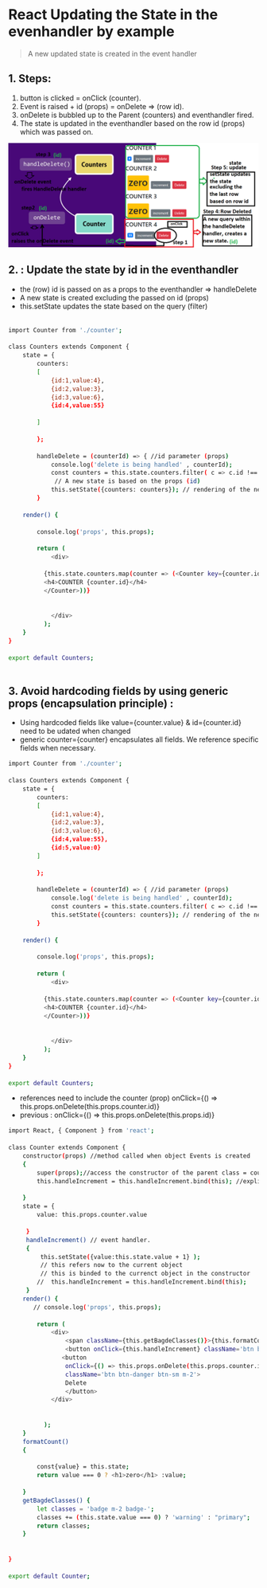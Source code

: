 # React Updating the State in the evenhandler  by example
> A new updated state is created in the event handler
## 1. Steps:
1. button is clicked = onClick (counter).
2. Event is raised + id (props) = onDelete => (row id).
3. onDelete is bubbled up to the Parent (counters) and eventhandler fired.
4. The state is updated in the eventhandler based on the row id (props) which was passed on.

![](UpdateTheState.png)

## 2. : Update the state by id in the eventhandler

- the (row) id is passed on as a props to the eventhandler => handleDelete 
- A new state is created excluding the passed on id (props)
- this.setState updates the state based on the query (filter)

```sh

import Counter from './counter';

class Counters extends Component {
    state = {
        counters:
        [
            {id:1,value:4},
            {id:2,value:3},
            {id:3,value:6},
            {id:4,value:55}
        
        ]  

        };

        handleDelete = (counterId) => { //id parameter (props)
            console.log('delete is being handled' , counterId);
            const counters = this.state.counters.filter( c => c.id !== counterId);
             // A new state is based on the props (id)
            this.setState({counters: counters}); // rendering of the new state. => updating. 
        }

    render() { 

        console.log('props', this.props);
       
        return (
            <div>        
              
          {this.state.counters.map(counter => (<Counter key={counter.id} onDelete={this.handleDelete} id={counter.id} value={counter.value}  selected={true}>
          <h4>COUNTER {counter.id}</h4>
          </Counter>))}
               
           
            </div>
          );
    }
}
 
export default Counters;
 
```

## 3. Avoid hardcoding fields by using generic props (encapsulation principle) :

- Using hardcoded fields like value={counter.value} & id={counter.id} need to be udated when changed
- generic counter={counter} encapsulates all fields. We reference  specific fields when necessary. 

```sh
import Counter from './counter';

class Counters extends Component {
    state = {
        counters:
        [
            {id:1,value:4},
            {id:2,value:3},
            {id:3,value:6},
            {id:4,value:55},
            {id:5,value:0}
        ]  

        };

        handleDelete = (counterId) => { //id parameter (props)
            console.log('delete is being handled' , counterId);
            const counters = this.state.counters.filter( c => c.id !== counterId); // A new state is based on the props (id)
            this.setState({counters: counters}); // rendering of the new state. => updating. 
        }

    render() { 

        console.log('props', this.props);
       
        return (
            <div>        
              
          {this.state.counters.map(counter => (<Counter key={counter.id} onDelete={this.handleDelete} counter={counter}>
          <h4>COUNTER {counter.id}</h4>
          </Counter>))}
               
           
            </div>
          );
    }
}
 
export default Counters;
```
- references need to include the counter (prop)  onClick={() => this.props.onDelete(this.props.counter.id)} 
- previous :  onClick={() => this.props.onDelete(this.props.id)} 

```sh
import React, { Component } from 'react';

class Counter extends Component {
    constructor(props) //method called when object Events is created
    {
        super(props);//access the constructor of the parent class = counters constructor  
        this.handleIncrement = this.handleIncrement.bind(this); //explicit hard binding = to current class 
       
    }
    state = { 
        value: this.props.counter.value
        
     }
     handleIncrement() // event handler.
     {  
         this.setState({value:this.state.value + 1} ); 
         // this refers now to the current object
         // this is binded to the currenct object in the constructor 
        //  this.handleIncrement = this.handleIncrement.bind(this);
     }
    render() { 
       // console.log('props', this.props);

        return (
            <div>
                <span className={this.getBagdeClasses()}>{this.formatCount()}</span>
                <button onClick={this.handleIncrement} className='btn btn-secondary btn-sm'>increment</button>
               <button 
                onClick={() => this.props.onDelete(this.props.counter.id)} //reference the counter counter={counter} object set in counters
                className='btn btn-danger btn-sm m-2'>
                Delete
                </button>
            </div>


          );
    }
    formatCount()
    { 

        const{value} = this.state;
        return value === 0 ? <h1>zero</h1> :value; 

    }
    getBagdeClasses() {
        let classes = 'badge m-2 badge-';
        classes += (this.state.value === 0) ? 'warning' : "primary";
        return classes;
    }


}
 
export default Counter;

```
   

 
